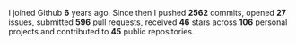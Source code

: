 
I joined Github **6** years ago. Since then I pushed **2562** commits, opened **27** issues, submitted **596** pull requests, received **46** stars across **106** personal projects and contributed to **45** public repositories.
